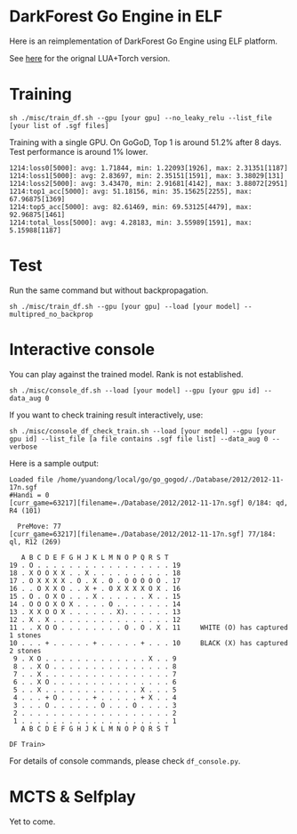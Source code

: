 DarkForest Go Engine in ELF
===================
Here is an reimplementation of DarkForest Go Engine using ELF platform.

See [here](https://github.com/facebookresearch/darkforestGo) for the orignal LUA+Torch version. 

Training  
==========
```
sh ./misc/train_df.sh --gpu [your gpu] --no_leaky_relu --list_file [your list of .sgf files]
```
Training with a single GPU. On GoGoD, Top 1 is around 51.2% after 8 days. Test performance is around 1% lower. 
```
1214:loss0[5000]: avg: 1.71844, min: 1.22093[1926], max: 2.31351[1187]
1214:loss1[5000]: avg: 2.83697, min: 2.35151[1591], max: 3.38029[131]
1214:loss2[5000]: avg: 3.43470, min: 2.91681[4142], max: 3.88072[2951]
1214:top1_acc[5000]: avg: 51.18156, min: 35.15625[2255], max: 67.96875[1369]
1214:top5_acc[5000]: avg: 82.61469, min: 69.53125[4479], max: 92.96875[1461]
1214:total_loss[5000]: avg: 4.28183, min: 3.55989[1591], max: 5.15988[1187]
```
Test  
=========
Run the same command but without backpropagation.
```
sh ./misc/train_df.sh --gpu [your gpu] --load [your model] --multipred_no_backprop
```

Interactive console   
======================
You can play against the trained model. Rank is not established. 

```
sh ./misc/console_df.sh --load [your model] --gpu [your gpu id] --data_aug 0
```

If you want to check training result interactively, use:
```
sh ./misc/console_df_check_train.sh --load [your model] --gpu [your gpu id] --list_file [a file contains .sgf file list] --data_aug 0 --verbose
```
Here is a sample output:
```
Loaded file /home/yuandong/local/go/go_gogod/./Database/2012/2012-11-17n.sgf
#Handi = 0
[curr_game=63217][filename=./Database/2012/2012-11-17n.sgf] 0/184: qd, R4 (101)

  PreMove: 77
[curr_game=63217][filename=./Database/2012/2012-11-17n.sgf] 77/184: ql, R12 (269)

   A B C D E F G H J K L M N O P Q R S T
19 . O . . . . . . . . . . . . . . . . . 19
18 . X O O X X . . X . . . . . . . . . . 18
17 . O X X X X . O . X . O . O O O O O . 17
16 . . O X X O . . X + . O X X X X O X . 16
15 . O . O X O . . . X . . . . . . X . . 15
14 . O O O X O X . . . . O . . . . . . . 14
13 . X X O O X . . . . . . X). . . . . . 13
12 . X . X . . . . . . . . . . . . . . . 12
11 . . X O O . . . . . . . . O . O . X . 11     WHITE (O) has captured 1 stones
10 . . . + . . . . . + . . . . . + . . . 10     BLACK (X) has captured 2 stones
 9 . X O . . . . . . . . . . . . . X . . 9
 8 . . X O . . . . . . . . . . . . . . . 8
 7 . . X . . . . . . . . . . . . . . . . 7
 6 . . X O . . . . . . . . . . . . . . . 6
 5 . . X . . . . . . . . . . . . X . . . 5
 4 . . . + O . . . . + . . . . . + X . . 4
 3 . . . O . . . . . . O . . . O . . . . 3
 2 . . . . . . . . . . . . . . . . . . . 2
 1 . . . . . . . . . . . . . . . . . . . 1
   A B C D E F G H J K L M N O P Q R S T

DF Train>
```

For details of console commands, please check `df_console.py`.

MCTS & Selfplay
=============

Yet to come. 

